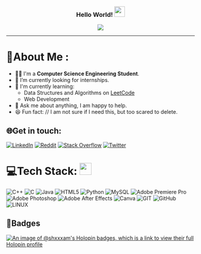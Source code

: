 <!--**shxxxam/shxxxam** is a ✨ _special_ ✨ repository because its `README.md` (this file) appears on your GitHub profile.-->
<h3 align="center">
  Hello World!
  <img src="https://media.giphy.com/media/hvRJCLFzcasrR4ia7z/giphy.gif" width="28">
</h3>
<p align="center">
  <a href="https://github.com/CodeWhiteWeb/CodeWhiteWeb"><img src="https://readme-typing-svg.herokuapp.com?color=%2336BCF7&center=true&vCenter=true&lines=I'm+Shubham+Thakur;Computer+Science+student;Welcome+to+my+Github+page+%3C3"></a>
</p>

---
<div>
  
# 💫About Me :
- 👨‍🎓 I'm a **Computer Science Engineering Student**.
- 🤝 I’m currently looking for internships.
- 🌱 I'm currently learning:
  - Data Structures and Algorithms on [LeetCode](https://leetcode.com/shxxxam/)
  - Web Development
- 💬 Ask me about anything, I am happy to help.
- 😆 Fun fact: // I am not sure if I need this, but too scared to delete.


## 🌐Get in touch:
[![LinkedIn](https://img.shields.io/badge/LinkedIn-%230077B5.svg?logo=linkedin&logoColor=white)](https://linkedin.com/in/shxxxam) [![Reddit](https://img.shields.io/badge/Reddit-%23FF4500.svg?logo=Reddit&logoColor=white)](https://reddit.com/user/shxxxam) [![Stack Overflow](https://img.shields.io/badge/-Stackoverflow-FE7A16?logo=stack-overflow&logoColor=white)](https://stackoverflow.com/users/22772758) [![Twitter](https://img.shields.io/badge/Twitter-%231DA1F2.svg?logo=Twitter&logoColor=white)](https://twitter.com/shxxxam) 


# 💻Tech Stack: <img src = "https://media2.giphy.com/media/QssGEmpkyEOhBCb7e1/giphy.gif?cid=ecf05e47a0n3gi1bfqntqmob8g9aid1oyj2wr3ds3mg700bl&rid=giphy.gif" width = 32px> 
![C++](https://img.shields.io/badge/c++-%2300599C.svg?style=flat&logo=c%2B%2B&logoColor=white) ![C](https://img.shields.io/badge/c-%2300599C.svg?style=flat&logo=c&logoColor=white) ![Java](https://img.shields.io/badge/java-%23ED8B00.svg?style=flat&logo=openjdk&logoColor=white) ![HTML5](https://img.shields.io/badge/html5-%23E34F26.svg?style=flat&logo=html5&logoColor=white) ![Python](https://img.shields.io/badge/python-3670A0?style=flat&logo=python&logoColor=ffdd54) ![MySQL](https://img.shields.io/badge/mysql-%2300000f.svg?style=flat&logo=mysql&logoColor=white) ![Adobe Premiere Pro](https://img.shields.io/badge/Adobe%20Premiere%20Pro-9999FF.svg?style=flat&logo=Adobe%20Premiere%20Pro&logoColor=white) ![Adobe Photoshop](https://img.shields.io/badge/adobe%20photoshop-%2331A8FF.svg?style=flat&logo=adobe%20photoshop&logoColor=white) ![Adobe After Effects](https://img.shields.io/badge/Adobe%20After%20Effects-9999FF.svg?style=flat&logo=Adobe%20After%20Effects&logoColor=white) ![Canva](https://img.shields.io/badge/Canva-%2300C4CC.svg?style=flat&logo=Canva&logoColor=white) ![GIT](https://img.shields.io/badge/Git-fc6d26?style=flat&logo=git&logoColor=white) ![GitHub](https://img.shields.io/badge/GitHub-%23121011.svg?style=flat&logo=github&logoColor=white)
 ![LINUX](https://img.shields.io/badge/Linux-FCC624?style=flat&logo=linux&logoColor=black)


## 📌Badges
[![An image of @shxxxam's Holopin badges, which is a link to view their full Holopin profile](https://holopin.me/shxxxam)](https://holopin.io/@shxxxam)
